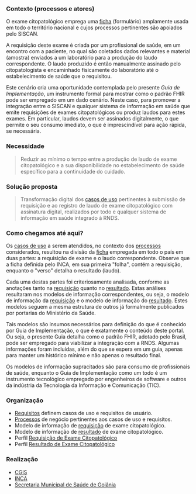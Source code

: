 ### Contexto (processos e atores)

O exame citopatológico emprega uma [ficha](./requisicao-exame-citopatologico.pdf) 
(formulário) amplamente usada em todo o território nacional e cujos processos 
pertinentes são apoiados pelo SISCAN.

A requisição deste exame é criada por um profissional de saúde, em um encontro com a paciente,
no qual são coletados dados relevantes e material (amostra) enviados a um laboratório
para a produção do laudo correspondente. O laudo produzido 
é então manualmente assinado pelo citopatologista e encaminhado fisicamente do
laboratório até o estabelecimento de saúde que o requisitou.

Este cenário cria uma oportunidade contemplada
pelo presente _Guia de Implementação_, um instrumento formal 
para mostrar como o padrão FHIR pode ser empregado em um dado cenário.
Neste caso, para promover a integração entre o SISCAN e qualquer sistema
de informação em saúde que emite requisições de exames citopatológicos
ou produz laudos para estes exames. Em particular, laudos devem ser
assinados digitalmente, o que permite o seu consumo imediato, o que 
é imprescindível para ação rápida, se necessária.


### Necessidade

> Reduzir ao mínimo o tempo entre a produção de laudo de exame citopatológico e a sua
> disponibilidade no estabelecimento de saúde específico para a continuidade do cuidado.

### Solução proposta

> Transformação digital dos <a href="requisitos.html">casos de uso</a> pertinentes à submissão de requisição e
> ao registro de laudo de exame citopatológico com assinatura digital, realizados por todo e qualquer sistema de informação em saúde integrado à RNDS.

### Como chegamos até aqui?

Os <a href="requisitos.html">casos de uso</a> a serem atendidos,
no contexto dos <a href="processos.html">processos</a>
considerados, resultou na divisão da [ficha](./requisicao-exame-citopatologico.pdf)
empregada em todo o país em duas partes: a requisição de exame e o laudo correspondente.
Observe que a ficha definida pelo INCA, em sua primeira "folha", contém a requisição, enquanto o "verso" detalha
o resultado (laudo).

Cada uma destas partes foi criteriosamente analisada, conforme as anotações
tanto na [requisição](./requisicao-anotada.pdf) quanto no
[resultado](./laudo-anotado.pdf). Estas análises resultaram
nos modelos de informação correspondentes, ou seja, o
modelo de informação da <a href="requisicao.html">requisição</a>
e o modelo de informação do <a href="resultado.html">resultado</a>.
Estes modelos seguem a mesma estrutura
de outros já formalmente publicados por portarias do Ministério da Saúde.

Tais modelos são insumos necessários para definição do que é conhecido por
Guia de Implementação, o que é exatamente o conteúdo deste portal. Ou seja,
o presente Guia detalha como o padrão FHIR, adotado pelo Brasil, pode ser empregado
para viabilizar a integração com a RNDS. Algumas informações foram incluídas,
além do que se espera em um guia, apenas para manter um histórico mínimo e não apenas
o resultado final.

Os modelos de informação supracitados são para consumo de profissionais de
saúde, enquanto o Guia de Implementação como um todo é um instrumento tecnológico
empregado por engenheiros de software e outros da indústria da Tecnologia da Informação
e Comunicação (TIC).

### Organização

- <a href="requisitos.html">Requisitos</a> definem casos de uso e requisitos de usuário.
- <a href="processos.html">Processos</a> de negócio pertinentes aos casos de uso e requisitos.
- Modelo de informação de <a href="requisicao.html">requisição</a> de exame citopatológico.
- Modelo de informação de <a href="resultado.html">resultado</a> de exame citopatológico.
- Perfil [Requisição de Exame Citopatológico](StructureDefinition-BRRequisicaoExameCitopatologico.html)
- Perfil [Resultado de Exame Citopatológico](StructureDefinition-BRResultadoExameCitopatologico.html)

### Realização

- [CGIS](https://cgis.ufg.br/)
- [INCA](https://www.inca.gov.br/)
- [Secretaria Municipal de Saúde de Goiânia](https://saude.goiania.go.gov.br/)
